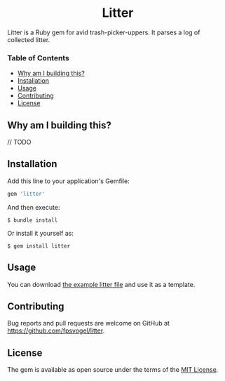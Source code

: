 <h1 align="center">Litter</h1>

Litter is a Ruby gem for avid trash-picker-uppers. It parses a log of collected litter.

### Table of Contents

- [Why am I building this?](#why-am-i-building-this)
- [Installation](#installation)
- [Usage](#usage)
- [Contributing](#contributing)
- [License](#license)

## Why am I building this?

// TODO

## Installation

Add this line to your application's Gemfile:

```ruby
gem 'litter'
```

And then execute:

```
$ bundle install
```

Or install it yourself as:

```
$ gem install litter
```

## Usage

You can download [the example litter file](https://github.com/fpsvogel/litter/blob/main/doc/example.txt) and use it as a template.

## Contributing

Bug reports and pull requests are welcome on GitHub at https://github.com/fpsvogel/litter.

## License

The gem is available as open source under the terms of the [MIT License](https://opensource.org/licenses/MIT).
